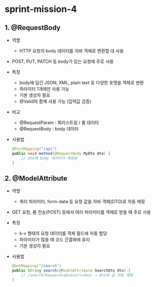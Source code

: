 # sprint-mission-4
## 1. @RequestBody

- 역할
    - HTTP 요청의 body 데이터를 자바 객체로 변환할 대 사용
- POST, PUT, PATCH 등 body가 있는 요청에 주로 사용
- 특징
    - body에 담긴 JSON, XML, plain text 등 다양한 포맷을 객체로 변환
    - 파라미터 1개에만 사용 가능
    - 기본 생성자 필요
    - @Valid와 함께 사용 가능 (입력값 검증)
- 비교
    - @RequestParam : 쿼리스트링 / 폼 데이터
    - @RequestBody : body 데이터
- 사용법
    
    ```java
    @PostMapping("/api")
    public void method(@RequestBody MyDto dto) {
        // dto에 body 데이터가 매핑됨
    }
    ```
    

## 2. @ModelAttribute

- 역할
    - 쿼리 파라미터, form-data 등 요청 값을 자바 객체(DTO)로 자동 매핑
- GET 요청, 폼 전송(POST) 등에서 여러 파라미터를 객체로 받을 때 주로 사용
- 특징
    - k-v 형태의 요청 데이터를 객체 필드에 자동 할당
    - 파라미터가 많을 때 코드 간결화에 유리
    - 기본 생성자 필요
- 사용법
    
    ```java
    @GetMapping("/search")
    public String search(@ModelAttribute SearchDto dto) {
        // /search?keyword=abc&sort=desc → dto에 값 자동 매핑
    }
    ```
